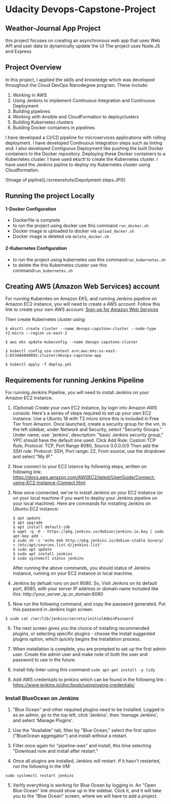 # Udacity Devops-Capstone-Project

## Weather-Journal App Project
this project focuses on creating an asynchronous web app that uses Web API and user data to dynamically update the UI
The project uses Node.JS and Express.


## Project Overview  
 In this project, I applied the skills and knowledge which was developed throughout the Cloud DevOps Nanodegree program. These include:

1)	Working in AWS
2)	Using Jenkins to implement Continuous Integration and Continuous Deployment 
3)	Building pipelines 
4)	Working with Ansible and CloudFormation to deployclusters 
5)	Building Kubernetes clusters 
6)	Building Docker containers in pipelines

I have developed a CI/CD pipeline for microservices applications with rolling deployment.
I have developed Continuous Integration steps such as linting and.
I also developed Contiguous Deployment like pushing the built Docker containers to the Docker repository.
 Deploying these Docker containers to a  Kubernetes cluster. 
 I have used eksctl to create the Kubernetes cluster.
 i have  used the Jenkins pipline to deploy my Kubernetes cluster using Cloudformation.

![Image of pipline](./screenshots/Depolyment steps.JPG)

## Running the project Locally 

#### **1-Docker Configuration**
-  Dockerfile is complete
-  to run the project using docker use this command `run_docker.sh` 
-  Docker image is uploaded to docker via `upload_docker.sh`
-  Docker image is deleted via   `delete_docker.sh`


#### **2-Kubernetes Configuration**

-  to run the project using kubernetes use this command`run_kubernetes.sh`
-  to delete the  this Kubernetes cluster use this  command`run_kubernetes.sh`


## Creating AWS (Amazon Web Services) account
For running Kuberntes on Amazon EKS, and running Jenkins pipeline on Amazon EC2 instance, you will need to create a AWS account. Follow this link to create your own AWS account: [Sign-up for Amazon Web Services](https://portal.aws.amazon.com/billing/signup#/start)

Then create Kubernetes cluster using:

```shell
$ eksctl create cluster --name devops-capstone-cluster --node-type t2.micro --region us-east-2

$ aws eks update-kubeconfig --name devops-capstone-cluster

$ kubectl config use-context arn:aws:eks:us-east-2:653404899093:cluster/devops-capstone-app

$ kubectl apply -f deploy.yml
```

## Requirements for running Jenkins Pipeline
For running Jenkins Pipeline, you will need to install Jenkins on your Amazon EC2 instance. 

1. (Optional) Create your own EC2 instance, by login into Amazon AWS console. Here's a series of steps required to set up your own EC2 instance.
Use a Ubuntu 18 with T2.micro since this is included in Free Tier from Amazon.
Once launched, create a security group for the vm. In the left sidebar, under Network and Security, select "Security Groups." Under name, use: 'jenkins', description: "basic Jenkins security group," VPC should have the default one used. Click Add Rule: Custom TCP Rule, Protocol: TCP, Port Range 8080, Source 0.0.0.0/0 Then add the SSH rule: Protocol: SSH, Port range: 22, From source, use the dropdown and select "My IP."

2. Now connect to your EC2 istance by following steps, written on following link: https://docs.aws.amazon.com/AWSEC2/latest/UserGuide/Connect-using-EC2-Instance-Connect.html

3. Now once connected, we've to install Jenkins on your EC2 instance (or on your local machine if you want to deploy your Jenkins pipeline on your local machine). Here are commands for installing Jenkins on Ubuntu EC2 instance: 
    ```
    $ apt update
    $ apt upgrade
    $ apt install default-jdk
    $ wget -q -O - https://pkg.jenkins.io/debian/jenkins.io.key | sudo apt-key add -
    $ sudo sh -c 'echo deb http://pkg.jenkins.io/debian-stable binary/ > /etc/apt/sources.list.d/jenkins.list'
    $ sudo apt update
    $ sudo apt install jenkins
    $ sudo systemctl status jenkins
    ```
    After running the above commands, you should status of Jenkins instance, running on your EC2 instance or local machine.

4. Jenkins by defualt runs on port 8080. So, Visit Jenkins on its default port, 8080, with your server IP address or domain name included like this: http://your_server_ip_or_domain:8080

5. Now run the following command, and copy the password generated. Put this password in Jenkins login screen.
```
$ sudo cat /var/lib/jenkins/secrets/initialAdminPassword
```

6. The next screen gives you the choice of installing recommended plugins, or selecting specific plugins - choose the Install suggested plugins option, which quickly begins the installation process. 

7. When installation is complete, you are prompted to set up the first admin user. Create the admin user and make note of both the user and password to use in the future.

8. install tidy linter using this command `sudo apt-get install -y tidy`
9. Add AWS credentails to jenkins which can be found in the following link : https://www.jenkins.io/doc/book/using/using-credentials/


### Install BlueOcean on Jenkins
1. "Blue Ocean" and other required plugins need to be installed. Logged in as an admin, go to the top left, click 'Jenkins', then 'manage Jenkins', and select 'Manage Plugins'.

2. Use the "Available" tab, filter by "Blue Ocean," select the first option ("BlueOcean aggregator") and install without a restart.

3. Filter once again for "pipeline-aws" and install, this time selecting "Download now and install after restart."

4. Once all plugins are installed, Jenkins will restart. If it hasn't restarted, run the following in the VM:
```
sudo systemctl restart jenkins
```
5. Verify everything is working for Blue Ocean by logging in. An "Open Blue Ocean" link should show up in the sidebar. Click it, and it will take you to the "Blue Ocean" screen, where we will have to add a project.